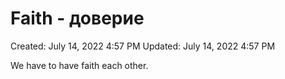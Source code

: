 # Faith - доверие

Created: July 14, 2022 4:57 PM
Updated: July 14, 2022 4:57 PM

We have to have faith each other.